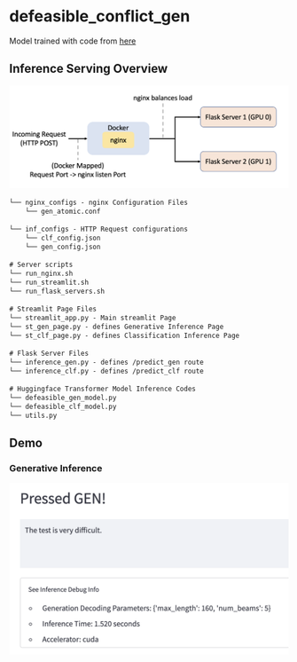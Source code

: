 # defeasible_conflict_gen

Model trained with code from [here](https://github.com/id4thomas/defeasible-nli)

## Inference Serving Overview
![nginx_upstream_server](./imgs/nginx_upstream.png)

```
└── nginx_configs - nginx Configuration Files
    └── gen_atomic.conf

└── inf_configs - HTTP Request configurations
    └── clf_config.json
    └── gen_config.json

# Server scripts
└── run_nginx.sh
└── run_streamlit.sh
└── run_flask_servers.sh

# Streamlit Page Files
└── streamlit_app.py - Main streamlit Page
└── st_gen_page.py - defines Generative Inference Page
└── st_clf_page.py - defines Classification Inference Page

# Flask Server Files
└── inference_gen.py - defines /predict_gen route
└── inference_clf.py - defines /predict_clf route

# Huggingface Transformer Model Inference Codes
└── defeasible_gen_model.py
└── defeasible_clf_model.py
└── utils.py
```

## Demo
### Generative Inference
![gen_atomic_example](./imgs/generative_atomic_sample.png)